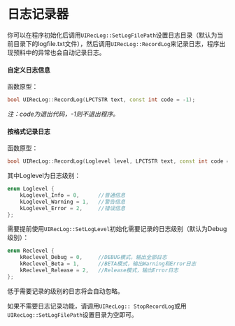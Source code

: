 # 日志记录器
你可以在程序初始化后调用`UIRecLog::SetLogFilePath`设置日志目录（默认为当前目录下的logfile.txt文件），然后调用`UIRecLog::RecordLog`来记录日志，程序出现预料中的异常也会自动记录日志。
#### 自定义日志信息
函数原型：
```c++
bool UIRecLog::RecordLog(LPCTSTR text, const int code = -1);
```
*注：code为退出代码，-1则不退出程序。*
#### 按格式记录日志
函数原型：
```c++
bool UIRecLog::RecordLog(Loglevel level, LPCTSTR text, const int code = -1);
```
其中Loglevel为日志级别：
```c++
enum Loglevel {
	kLoglevel_Info = 0,      //普通信息
	kLoglevel_Warning = 1,   //警告信息
	kLoglevel_Error = 2,     //错误信息
};
```
需要提前使用`UIRecLog::SetLogLevel`初始化需要记录的日志级别（默认为Debug级别）：
```c++
enum Reclevel {
	kReclevel_Debug = 0,     //DEBUG模式，输出全部日志
	kReclevel_Beta = 1,      //BETA模式，输出Warning和Error日志
	kReclevel_Release = 2,   //Release模式，输出Error日志
};
```
低于需要记录的级别的日志将会自动忽略。  

如果不需要日志记录功能，请调用`UIRecLog:: StopRecordLog`或用`UIRecLog::SetLogFilePath`设置目录为空即可。
